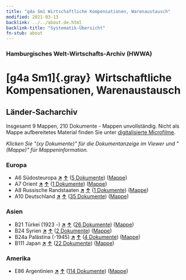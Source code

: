 ```yaml
---
title: "g4a Sm1 Wirtschaftliche Kompensationen, Warenaustausch"
modified: 2021-03-13
backlink: ../../about.de.html
backlink-title: "Systematik-Übersicht"
fn-stub: about
---
```


### Hamburgisches Welt-Wirtschafts-Archiv (HWWA)

# [g4a Sm1]{.gray}&#8201; Wirtschaftliche Kompensationen, Warenaustausch&#160; 







## Länder-Sacharchiv




Insgesamt 9 Mappen, 210 Dokumente - Mappen unvollständig.
Nicht als Mappe aufbereitetes Material finden Sie unter [digitalisierte Microfilme](/film/h1_sh.de.html).

_Klicken Sie "(xy Dokumente)" für die Dokumentanzeige im Viewer und "(Mappe)" für Mappeninformation._




### Europa

- A6 Südosteuropa [**&nearr;**](../../../geo/i/140900/about.de.html "Südosteuropa (alle Mappen)") [**&uarr;**](../../../geo/about.de.html#A6 "Ländersystematik") (<a href="https://pm20.zbw.eu/iiifview/folder/sh/140900,144532" title="über: Südosteuropa : Wirtschaftliche Kompensationen, Warenaustausch" target="_blank">5 Dokumente</a>) ([Mappe](../../../../folder/sh/1409xx/140900/1445xx/144532/about.de.html))
- A7 Orient [**&nearr;**](../../../geo/i/140902/about.de.html "Orient (alle Mappen)") [**&uarr;**](../../../geo/about.de.html#A7 "Ländersystematik") (<a href="https://pm20.zbw.eu/iiifview/folder/sh/140902,144532" title="über: Orient : Wirtschaftliche Kompensationen, Warenaustausch" target="_blank">1 Dokumente</a>) ([Mappe](../../../../folder/sh/1409xx/140902/1445xx/144532/about.de.html))
- A8 Russische Randstaaten [**&nearr;**](../../../geo/i/140904/about.de.html "Russische Randstaaten (alle Mappen)") [**&uarr;**](../../../geo/about.de.html#A8 "Ländersystematik") (<a href="https://pm20.zbw.eu/iiifview/folder/sh/140904,144532" title="über: Russische Randstaaten : Wirtschaftliche Kompensationen, Warenaustausch" target="_blank">1 Dokumente</a>) ([Mappe](../../../../folder/sh/1409xx/140904/1445xx/144532/about.de.html))
- A10 Deutschland [**&nearr;**](../../../geo/i/126128/about.de.html "Deutschland (alle Mappen)") [**&uarr;**](../../../geo/about.de.html#A10 "Ländersystematik") (<a href="https://pm20.zbw.eu/iiifview/folder/sh/126128,144532" title="über: Deutschland : Wirtschaftliche Kompensationen, Warenaustausch" target="_blank">35 Dokumente</a>) ([Mappe](../../../../folder/sh/1261xx/126128/1445xx/144532/about.de.html))

### Asien

- B21 Türkei (1923 -) [**&nearr;**](../../../geo/i/141111/about.de.html "Türkei (1923 -) (alle Mappen)") [**&uarr;**](../../../geo/about.de.html#B21 "Ländersystematik") (<a href="https://pm20.zbw.eu/iiifview/folder/sh/141111,144532" title="über: Türkei (1923 -) : Wirtschaftliche Kompensationen, Warenaustausch" target="_blank">26 Dokumente</a>) ([Mappe](../../../../folder/sh/1411xx/141111/1445xx/144532/about.de.html))
- B24 Syrien [**&nearr;**](../../../geo/i/141114/about.de.html "Syrien (alle Mappen)") [**&uarr;**](../../../geo/about.de.html#B24 "Ländersystematik") (<a href="https://pm20.zbw.eu/iiifview/folder/sh/141114,144532" title="über: Syrien : Wirtschaftliche Kompensationen, Warenaustausch" target="_blank">2 Dokumente</a>) ([Mappe](../../../../folder/sh/1411xx/141114/1445xx/144532/about.de.html))
- B24a Palästina (-1945) [**&nearr;**](../../../geo/i/141115/about.de.html "Palästina (-1945) (alle Mappen)") [**&uarr;**](../../../geo/about.de.html#B24a "Ländersystematik") (<a href="https://pm20.zbw.eu/iiifview/folder/sh/141115,144532" title="über: Palästina (-1945) : Wirtschaftliche Kompensationen, Warenaustausch" target="_blank">4 Dokumente</a>) ([Mappe](../../../../folder/sh/1411xx/141115/1445xx/144532/about.de.html))
- B111 Japan [**&nearr;**](../../../geo/i/141272/about.de.html "Japan (alle Mappen)") [**&uarr;**](../../../geo/about.de.html#B111 "Ländersystematik") (<a href="https://pm20.zbw.eu/iiifview/folder/sh/141272,144532" title="über: Japan : Wirtschaftliche Kompensationen, Warenaustausch" target="_blank">22 Dokumente</a>) ([Mappe](../../../../folder/sh/1412xx/141272/1445xx/144532/about.de.html))

### Amerika

- E86 Argentinien [**&nearr;**](../../../geo/i/141692/about.de.html "Argentinien (alle Mappen)") [**&uarr;**](../../../geo/about.de.html#E86 "Ländersystematik") (<a href="https://pm20.zbw.eu/iiifview/folder/sh/141692,144532" title="über: Argentinien : Wirtschaftliche Kompensationen, Warenaustausch" target="_blank">114 Dokumente</a>) ([Mappe](../../../../folder/sh/1416xx/141692/1445xx/144532/about.de.html))








